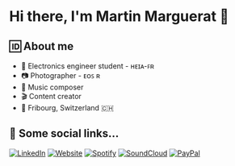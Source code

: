 # Hi there, I'm Martin Marguerat 👋

## 🆔 About me

- 🏢 Electronics engineer student - ʜᴇɪᴀ-ꜰʀ
- 📷 Photographer - ᴇᴏꜱ ʀ
- 🎹 Music composer
- 🎬 Content creator
- 📍 Fribourg, Switzerland 🇨🇭
<!--
## 💻 GitHub stats
[![mamarguerat's github stats](https://github-readme-stats.vercel.app/api?username=mamarguerat&show_icons=true)](https://github.com/anuraghazra/github-readme-stats)
[![Top Langs](https://github-readme-stats.vercel.app/api/top-langs/?username=mamarguerat)](https://github.com/anuraghazra/github-readme-stats)

- 🔭 I’m currently working on ...
- 🌱 I’m currently learning ...
- 👯 I’m looking to collaborate on ...
- 🤔 I’m looking for help with ...
- 💬 Ask me about ...
- 📫 How to reach me: ...
- 😄 Pronouns: ...
- ⚡ Fun fact: ...
-->

## 🔗 Some social links...

<a href="https://www.linkedin.com/in/martin-marguerat"><img src="https://img.shields.io/badge/-Martin_Marguerat-ffffff?style=for-the-badge&logo=Linkedin" alt="LinkedIn" /></a>
<a href="https://bio.martinmarguerat.ch/"><img src="https://img.shields.io/badge/-martinmarguerat.ch-ffffff?style=for-the-badge&logo=Wordpress" alt="Website" /></a>
<a href="https://open.spotify.com/artist/539iJf28nN7hF8OFEFjPWR"><img src="https://img.shields.io/badge/-Martin_Marguerat-ffffff?style=for-the-badge&logo=Spotify" alt="Spotify" /></a>
<a href="https://soundcloud.com/martin-marguerat"><img src="https://img.shields.io/badge/-Martin_Marguerat-ffffff?style=for-the-badge&logo=Soundcloud" alt="SoundCloud" /></a>
<a href="https://paypal.me/mamarguerat"><img src="https://img.shields.io/badge/-paypal.me/mamarguerat-ffffff?style=for-the-badge&logo=Paypal" alt="PayPal" /></a>
